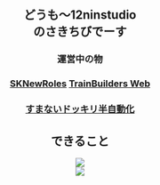<div align="center">
  <h2>どうも〜12ninstudio<br>のさきちびでーす</h2>
  <h3>運営中の物</h3>
  <h3>
    <a href="https://github.com/sakitibi/Minecraft-Werewolf_Quest-Mods-SKNewRoles">SKNewRoles</a>
    <a href="https://github.com/sakitibi/TrainBuildersWeb">TrainBuilders Web</a>
  </h3>
  <h3>
    <a href="https://github.com/sakitibi/auto-sumanai-dokkiri">すまないドッキリ半自動化</a>
  </h3>
</div>
<div align="center">
  <h2>できること</h2>
    <a href="https://skillicons.dev">
      <img src="https://skillicons.dev/icons?i=html,css,js,ts,cs,cpp,kotlin">
      <br>
      <img src="https://skillicons.dev/icons?i=vscode,visualstudio,dotnet,unity,electron">
    </a>
</div>
